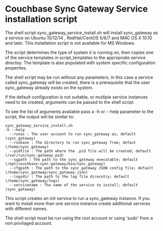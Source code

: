 # Couchbase Sync Gateway Service installation script

The shell script sync_gateway_service_install.sh will install sync_gateway as a service on Ubuntu 10/12/14
, RedHat/CentOS 5/6/7 and MAC OS X 10.10 and later. This installation script is not available for MS Windows.

The script determines the type of system it is running on, then copies one of the service templates in script_templates
to the appropriate service directoy. The template is also populated with system specific configuration properties.

The shell script may be run without any parameters, in this case a service called sync_gateway will be created, there is a prerequisite that
the user sync_gateway already exists on the system.

If the default configuration is not suitable, or multiple service instances need to be created, arguments can be passed to the shell script.

To see the list of arguments available pass a -h or --help parameter to the script, the output will be similar to:

```
sync_gateway_service_install.sh
-h --help
  --runas : The user account to run sync_gateway as; default (sync_gateway)
  --runbase : The directory to run sync_gateway from; defaut (/home/sync_gateway)
  --pidfile : The path where the .pid file will be created; default (/var/run/sync-gateway.pid)
  --sgpath : The path to the sync_gateway executable; default (/opt/couchbase-sync-gateway/bin/sync_gateway)
  --cfgpath : The path to the sync_gateway JSON config file; default (/home/sync_gateway/sync_gateway.json)
  --logsdir : The path to the log file direcotry; default (/home/sync_gateway/logs)
  --servicename : The name of the service to install; default (sync_gateway)
```

This script creates an init service to run a sync_gateway instance.
If you want to install more than one service instance
create additional services with different names.


The shell script must be run using the root account or using 'sudo' from a non privilaged account.



